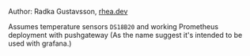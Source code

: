 Author: Radka Gustavsson, [rhea.dev](https://rhea.dev)


Assumes temperature sensors `DS18B20` and working Prometheus deployment with pushgateway (As the name suggest it's intended to be used with grafana.)

